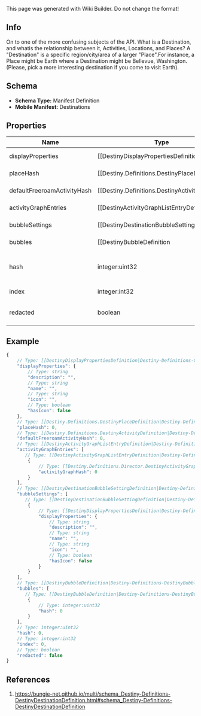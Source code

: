 <span class="wiki-builder">This page was generated with Wiki Builder. Do not change the format!</span>

## Info
On to one of the more confusing subjects of the API.  What is a Destination, and whatis the relationship between it, Activities, Locations, and Places? A &quot;Destination&quot; is a specific region/city/area of a larger &quot;Place&quot;.For instance, a Place might be Earth where a Destination might be Bellevue, Washington.(Please, pick a more interesting destination if you come to visit Earth).

## Schema
* **Schema Type:** Manifest Definition
* **Mobile Manifest:** Destinations

## Properties
Name | Type | Description
---- | ---- | -----------
displayProperties | [[DestinyDisplayPropertiesDefinition|Destiny-Definitions-Common-DestinyDisplayPropertiesDefinition]]:Definition | 
placeHash | [[Destiny.Definitions.DestinyPlaceDefinition|Destiny-Definitions-DestinyPlaceDefinition]]:integer:uint32 | The place that &quot;owns&quot; this Destination.  Use this hash to look up the DestinyPlaceDefinition.
defaultFreeroamActivityHash | [[Destiny.Definitions.DestinyActivityDefinition|Destiny-Definitions-DestinyActivityDefinition]]:integer:uint32 | If this Destination has a default Free-Roam activity, this is the hash for that Activity.Use it to look up the DestinyActivityDefintion.
activityGraphEntries | [[DestinyActivityGraphListEntryDefinition|Destiny-Definitions-DestinyActivityGraphListEntryDefinition]]:Definition[] | If the Destination has default Activity Graphs (i.e. &quot;Map&quot;) that should be shownin the director, this is the list of those Graphs.  At most, only one should be activeat any given time for a Destination: these would represent, for example, differentvariants on a Map if the Destination is changing on a macro level based on game state.
bubbleSettings | [[DestinyDestinationBubbleSettingDefinition|Destiny-Definitions-DestinyDestinationBubbleSettingDefinition]]:Definition[] | A Destination may have many &quot;Bubbles&quot; zones with human readable properties. We don't get as much info as I'd like about them - I'd love to return info like where on the map they are located - but at least this gives you the name of those bubbles.bubbleSettings and bubbles both have the identical number of entries, and you shouldmatch up their indexes to provide matching bubble and bubbleSettings data.
bubbles | [[DestinyBubbleDefinition|Destiny-Definitions-DestinyBubbleDefinition]]:Definition[] | This provides the unique identifiers for every bubble in the destination(only guaranteed unique within the destination), and any intrinsic properties of the bubble. bubbleSettings and bubbles both have the identical number of entries, and you shouldmatch up their indexes to provide matching bubble and bubbleSettings data.
hash | integer:uint32 | The unique identifier for this entity.  Guaranteed to be unique for the type of entity, but not globally. When entities refer to each other in Destiny content, it is this hash that they are referring to.
index | integer:int32 | The index of the entity as it was found in the investment tables.
redacted | boolean | If this is true, then there is an entity with this identifier/type combination, but BNet isnot yet allowed to show it.  Sorry!

## Example
```javascript
{
    // Type: [[DestinyDisplayPropertiesDefinition|Destiny-Definitions-Common-DestinyDisplayPropertiesDefinition]]:Definition
    "displayProperties": {
        // Type: string
        "description": "",
        // Type: string
        "name": "",
        // Type: string
        "icon": "",
        // Type: boolean
        "hasIcon": false
    },
    // Type: [[Destiny.Definitions.DestinyPlaceDefinition|Destiny-Definitions-DestinyPlaceDefinition]]:integer:uint32
    "placeHash": 0,
    // Type: [[Destiny.Definitions.DestinyActivityDefinition|Destiny-Definitions-DestinyActivityDefinition]]:integer:uint32
    "defaultFreeroamActivityHash": 0,
    // Type: [[DestinyActivityGraphListEntryDefinition|Destiny-Definitions-DestinyActivityGraphListEntryDefinition]]:Definition[]
    "activityGraphEntries": [
       // Type: [[DestinyActivityGraphListEntryDefinition|Destiny-Definitions-DestinyActivityGraphListEntryDefinition]]:Definition
        {
            // Type: [[Destiny.Definitions.Director.DestinyActivityGraphDefinition|Destiny-Definitions-Director-DestinyActivityGraphDefinition]]:integer:uint32
            "activityGraphHash": 0
        }
    ],
    // Type: [[DestinyDestinationBubbleSettingDefinition|Destiny-Definitions-DestinyDestinationBubbleSettingDefinition]]:Definition[]
    "bubbleSettings": [
       // Type: [[DestinyDestinationBubbleSettingDefinition|Destiny-Definitions-DestinyDestinationBubbleSettingDefinition]]:Definition
        {
            // Type: [[DestinyDisplayPropertiesDefinition|Destiny-Definitions-Common-DestinyDisplayPropertiesDefinition]]:Definition
            "displayProperties": {
                // Type: string
                "description": "",
                // Type: string
                "name": "",
                // Type: string
                "icon": "",
                // Type: boolean
                "hasIcon": false
            }
        }
    ],
    // Type: [[DestinyBubbleDefinition|Destiny-Definitions-DestinyBubbleDefinition]]:Definition[]
    "bubbles": [
       // Type: [[DestinyBubbleDefinition|Destiny-Definitions-DestinyBubbleDefinition]]:Definition
        {
            // Type: integer:uint32
            "hash": 0
        }
    ],
    // Type: integer:uint32
    "hash": 0,
    // Type: integer:int32
    "index": 0,
    // Type: boolean
    "redacted": false
}

```

## References
1. https://bungie-net.github.io/multi/schema_Destiny-Definitions-DestinyDestinationDefinition.html#schema_Destiny-Definitions-DestinyDestinationDefinition
